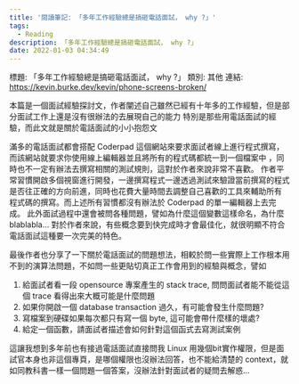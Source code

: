 ```yaml
---
title: '閱讀筆記: 「多年工作經驗總是搞砸電話面試， why ?」'
tags:
  - Reading
description: 「多年工作經驗總是搞砸電話面試， why ?」
date: 2022-01-03 04:34:49
---
```


標題: 「多年工作經驗總是搞砸電話面試， why ?」
類別: 其他
連結: https://kevin.burke.dev/kevin/phone-screens-broken/

本篇是一個面試經驗探討文，作者闡述自己雖然已經有十年多的工作經驗，但是部分面試工作上還是沒有很辦法的去展現自己的能力
特別是那些用電話面試的經驗，而此文就是關於電話面試的小小抱怨文

滿多的電話面試都會搭配 Coderpad 這個網站來要求面試者線上進行程式撰寫，而該網站就要求你使用線上編輯器並且將所有的程式碼都統一到一個檔案中
，同時也不一定有辦法去撰寫相關的測試規則，這對於作者來說非常不喜歡。
作者平常習慣開啟多個視窗進行開發，一邊撰寫程式一邊透過測試來驗證當前撰寫的程式是否往正確的方向前進，同時也花費大量時間去調整自己喜歡的工具來輔助所有
程式碼的撰寫。而上述所有習慣都沒有辦法於 Coderpad 的單一編輯器上去完成。
此外面試過程中還會被問各種問題，譬如為什麼這個變數這樣命名，為什麼blablabla... 對於作者來說，有些概念要到快完成時才會最佳化，就很明顯不符合電話面試這種要一次完美的特色。

最後作者也分享了一下關於電話面試的問題想法，相較於問一些實際上工作根本用不到的演算法問題，不如問一些更貼切真正工作會用到的經驗與概念，譬如
1. 給面試者看一段 opensource 專案產生的 stack trace, 問問面試者能不能從這個 trace 看得出來大概可能是什麼問題
2. 如果你開啟一個 database transaction 過久，有可能會發生什麼問題?
3. 寫檔案到硬碟如果每次都只有寫一個 byte, 這可能會帶什麼樣的壞處?
4. 給定一個函數，請面試者描述會如何針對這個函式去寫測試案例

這讓我想到多年前也有接過電話面試直接問我 Linux 用幾個bit實作權限，但是面試官本身也非這個專頁，是哪個權限也沒辦法回答，也不能給清楚的 context，就如同教科書一樣一個問題一個答案，沒辦法針對面試者的疑問去解惑...

